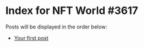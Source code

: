 # Index for NFT World #3617
Posts will be displayed in the order below:

- [Your first post](./001-first.md)

